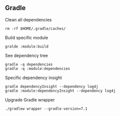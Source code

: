## Gradle

Clean all dependencies
```
rm -rf $HOME/.gradle/caches/
```

Build specific module
```
gralde :module:build
```

See dependency tree
```
gradle -q dependencies
gradle -q :module:dependencies
```

Specific dependency insight
```
gradle dependencyInsight --dependency log4j
gradle :module:dependencyInsight --dependency log4j
```

Upgrade Gradle wrapper
```
./gradlew wrapper --gradle-version=7.1
```
